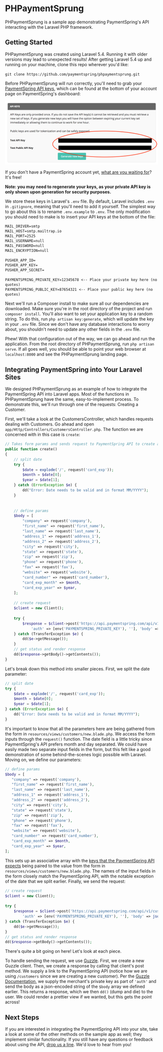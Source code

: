 # PHPaymentSprung

PHPaymentSprung is a sample app demonstrating PaymentSpring's API interacting with the Laravel PHP framework.

## Getting Started

PHPaymentSprung was created using Laravel 5.4. Running it with older versions may lead to unexpected results! After getting Laravel 5.4 up and running on your machine, clone this repo wherever you'd like:

`git clone https://github.com/paymentspring/phpaymentsprung.git`

Before PHPaymentSprung will run correctly, you'll need to grab your [PaymentSpring API keys](https://manage.paymentspring.com/account), which can be found at the bottom of your account page on PaymentSpring's dashboard:

![PaymentSpring Account Settings Screenshot](/public/API_KEY.png?raw=true "PaymentSpring Account Settings Screenshot")

If you don't have a PaymentSpring account yet, [what are you waiting for](https://paymentspring.com/signup/)? It's free!

**Note: you may need to regenerate your keys, as your private API key is only shown upon generation for security purposes.**

We store these keys in Laravel's `.env` file. By default, Laravel includes `.env` in `.gitignore`, meaning that you'll need to add it yourself. The simplest way to go about this is to rename `.env.example` to `.env`. The only modification you should need to make is to insert your API keys at the bottom of the file:
```
MAIL_DRIVER=smtp
MAIL_HOST=smtp.mailtrap.io
MAIL_PORT=2525
MAIL_USERNAME=null
MAIL_PASSWORD=null
MAIL_ENCRYPTION=null

PUSHER_APP_ID=
PUSHER_APP_KEY=
PUSHER_APP_SECRET=

PAYMENTSPRING_PRIVATE_KEY=12345678 <-- Place your private key here (no quotes)
PAYMENTSPRING_PUBLIC_KEY=87654321 <-- Place your public key here (no quotes)
```

Next we'll run a Composer install to make sure all our dependencies are downloaded. Make sure you're in the root directory of the project and run `composer install`. You'll also want to set your application key to a random string. To do this, run `php artisan key:generate`, which will update the key in your `.env` file. Since we don't have any database interactions to worry about, you shouldn't need to update any other fields in the `.env` file.

Phew! With that configuration out of the way, we can go ahead and run the application. From the root directory of PHPaymentSprung, run `php artisan serve`. If all goes well, you should be able to point your web browser at `localhost:8000` and see the PHPaymentSprung landing page.

## Integrating PaymentSpring into Your Laravel Sites

We designed PHPaymentSprung as an example of how to integrate the PaymentSpring API into Laravel apps. Most of the functions in PHPaymentSprung have the same, easy-to-implement process. To demonstrate this, we'll run through one of the requests: Creating a Customer.

First, we'll take a look at the CustomersController, which handles requests dealing with Customers. Go ahead and open `app/Http/Controllers/CustomersController.php`. The function we are concerned with in this case is `create`:
```PHP
// Takes form params and sends request to PaymentSpring API to create a customer.
public function create()
{
    // split date
    try {
        $date = explode('/', request('card_exp'));   
        $month = $date[0];
        $year = $date[1];
    } catch (ErrorException $e) {
        dd("Error: Date needs to be valid and in format MM/YYYY");
    }
    

    // define params
    $body = [
        "company" => request('company'),
        "first_name" => request('first_name'),
        "last_name" => request('last_name'),
        "address_1" => request('address_1'),
        "address_2" => request('address_2'),
        "city" => request('city'),
        "state" => request('state'),
        "zip" => request('zip'),
        "phone" => request('phone'),
        "fax" => request('fax'),
        "website" => request('website'),
        "card_number" => request('card_number'),
        "card_exp_month" => $month,
        "card_exp_year" => $year,
    ];

    // create request
    $client = new Client();

    try {
        $response = $client->post('https://api.paymentspring.com/api/v1/customers', [
            'auth' => [env('PAYMENTSPRING_PRIVATE_KEY'), ''], 'body' => json_encode($body)]);
    } catch (TransferException $e) {
        dd($e->getMessage());
    }
    // get status and render response
    dd($response->getBody()->getContents());
}
```
Let's break down this method into smaller pieces. First, we split the date parameter:
```PHP
// split date
try {
    $date = explode('/', request('card_exp'));   
    $month = $date[0];
    $year = $date[1];
} catch (ErrorException $e) {
    dd("Error: Date needs to be valid and in format MM/YYYY");
}
```
 It's important to know that all the parameters here are being gathered from the form in `resources/views/customers/new.blade.php`. We access the form inputs through the `request()` function. The date field is a little tricky since PaymentSpring's API prefers month and day separated. We could have easily made two separate input fields in the form, but this felt like a good demonstration of some behind-the-scenes logic possible with Laravel. Moving on, we define our parameters:
 ```PHP
// define params
$body = [
    "company" => request('company'),
    "first_name" => request('first_name'),
    "last_name" => request('last_name'),
    "address_1" => request('address_1'),
    "address_2" => request('address_2'),
    "city" => request('city'),
    "state" => request('state'),
    "zip" => request('zip'),
    "phone" => request('phone'),
    "fax" => request('fax'),
    "website" => request('website'),
    "card_number" => request('card_number'),
    "card_exp_month" => $month,
    "card_exp_year" => $year,
];
 ```
This sets up an associative array with the [keys that the PaymentSpring API expects](https://paymentspring.com/developers/#create-a-customer) being paired to the value from the form in `resources/views/customers/new.blade.php`. The names of the input fields in the form closely match the PaymentSpring API, with the notable exception of the date that we split earlier. Finally, we send the request:
```PHP
// create request
$client = new Client();

try {
    $response = $client->post('https://api.paymentspring.com/api/v1/customers', [
        'auth' => [env('PAYMENTSPRING_PRIVATE_KEY'), ''], 'body' => json_encode($body)]);
} catch (TransferException $e) {
    dd($e->getMessage());
}
// get status and render response
dd($response->getBody()->getContents());
```
There's quite a bit going on here! Let's look at each piece. 

To handle sending the request, we use [Guzzle](http://docs.guzzlephp.org/en/latest/). First, we create a new Guzzle client. Then, we create a response by calling that client's post method. We supply a link to the PaymentSpring API (notice how we are using `/customers` since we are creating a new customer). Per the [Guzzle Documentation](http://docs.guzzlephp.org/en/latest/quickstart.html#making-a-request), we supply the merchant's private key as part of `'auth'` and send the body as a json-encoded string of the `$body` array we defined earlier. This returns a response, which we then `dd()` (dump and die) to the user. We could render a prettier view if we wanted, but this gets the point across!

## Next Steps
If you are interested in integrating the PaymentSpring API into your site, take a look at some of the other methods on the sample app as well; they implement similar functionality. If you still have any questions or feedback about using the API, [drop us a line](https://paymentspring.com/contact/). We'd love to hear from you!